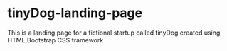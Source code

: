 # tinyDog-landing-page
This is a landing page for a fictional startup called tinyDog created using HTML,Bootstrap CSS framework
